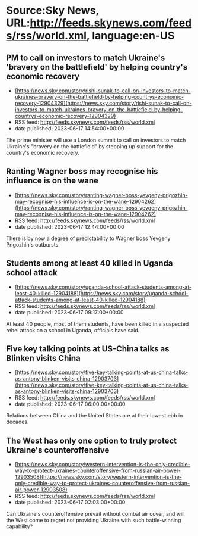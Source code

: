 # Source:Sky News, URL:http://feeds.skynews.com/feeds/rss/world.xml, language:en-US

## PM to call on investors to match Ukraine's 'bravery on the battlefield' by helping country's economic recovery
 - [https://news.sky.com/story/rishi-sunak-to-call-on-investors-to-match-ukraines-bravery-on-the-battlefield-by-helping-countrys-economic-recovery-12904329](https://news.sky.com/story/rishi-sunak-to-call-on-investors-to-match-ukraines-bravery-on-the-battlefield-by-helping-countrys-economic-recovery-12904329)
 - RSS feed: http://feeds.skynews.com/feeds/rss/world.xml
 - date published: 2023-06-17 14:54:00+00:00

The prime minister will use a London summit to call on investors to match Ukraine's "bravery on the battlefield" by stepping up support for the country's economic recovery.

## Ranting Wagner boss may recognise his influence is on the wane
 - [https://news.sky.com/story/ranting-wagner-boss-yevgeny-prigozhin-may-recognise-his-influence-is-on-the-wane-12904262](https://news.sky.com/story/ranting-wagner-boss-yevgeny-prigozhin-may-recognise-his-influence-is-on-the-wane-12904262)
 - RSS feed: http://feeds.skynews.com/feeds/rss/world.xml
 - date published: 2023-06-17 12:44:00+00:00

There is by now a degree of predictability to Wagner boss Yevgeny Prigozhin's outbursts.

## Students among at least 40 killed in Uganda school attack
 - [https://news.sky.com/story/uganda-school-attack-students-among-at-least-40-killed-12904188](https://news.sky.com/story/uganda-school-attack-students-among-at-least-40-killed-12904188)
 - RSS feed: http://feeds.skynews.com/feeds/rss/world.xml
 - date published: 2023-06-17 09:17:00+00:00

At least 40 people, most of them students, have been killed in a suspected rebel attack on a school in Uganda, officials have said.

## Five key talking points at US-China talks as Blinken visits China
 - [https://news.sky.com/story/five-key-talking-points-at-us-china-talks-as-antony-blinken-visits-china-12903703](https://news.sky.com/story/five-key-talking-points-at-us-china-talks-as-antony-blinken-visits-china-12903703)
 - RSS feed: http://feeds.skynews.com/feeds/rss/world.xml
 - date published: 2023-06-17 06:00:00+00:00

Relations between China and the United States are at their lowest ebb in decades.&#160;

## The West has only one option to truly protect Ukraine's counteroffensive
 - [https://news.sky.com/story/western-intervention-is-the-only-credible-way-to-protect-ukraines-counteroffensive-from-russian-air-power-12903508](https://news.sky.com/story/western-intervention-is-the-only-credible-way-to-protect-ukraines-counteroffensive-from-russian-air-power-12903508)
 - RSS feed: http://feeds.skynews.com/feeds/rss/world.xml
 - date published: 2023-06-17 02:03:00+00:00

Can Ukraine's counteroffensive prevail without combat air cover, and will the West come to regret not providing Ukraine with such battle-winning capability?

